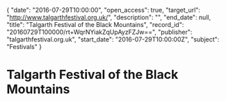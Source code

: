 {
  "date": "2016-07-29T10:00:00", 
  "open_access": true, 
  "target_url": "http://www.talgarthfestival.org.uk/", 
  "description": "", 
  "end_date": null, 
  "title": "Talgarth Festival of the Black Mountains", 
  "record_id": "20160729T100000/rt+WqrNYiakZqUpAyzFZJw==", 
  "publisher": "talgarthfestival.org.uk", 
  "start_date": "2016-07-29T10:00:00Z", 
  "subject": "Festivals"
}

# Talgarth Festival of the Black Mountains

